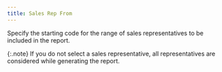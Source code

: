 ```yaml
---
title: Sales Rep From
---
```



Specify the starting code for the range of sales representatives to  be included in the report.


{:.note}
If you do not select a sales representative, all representatives  are considered while generating the report.
